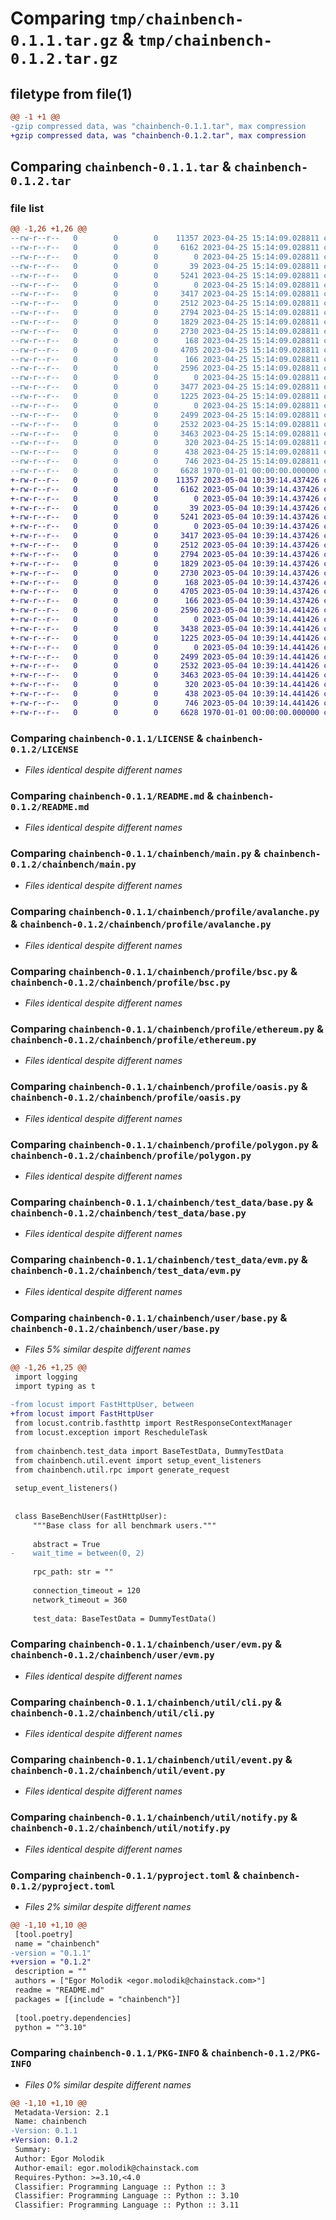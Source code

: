 # Comparing `tmp/chainbench-0.1.1.tar.gz` & `tmp/chainbench-0.1.2.tar.gz`

## filetype from file(1)

```diff
@@ -1 +1 @@
-gzip compressed data, was "chainbench-0.1.1.tar", max compression
+gzip compressed data, was "chainbench-0.1.2.tar", max compression
```

## Comparing `chainbench-0.1.1.tar` & `chainbench-0.1.2.tar`

### file list

```diff
@@ -1,26 +1,26 @@
--rw-r--r--   0        0        0    11357 2023-04-25 15:14:09.028811 chainbench-0.1.1/LICENSE
--rw-r--r--   0        0        0     6162 2023-04-25 15:14:09.028811 chainbench-0.1.1/README.md
--rw-r--r--   0        0        0        0 2023-04-25 15:14:09.028811 chainbench-0.1.1/chainbench/__init__.py
--rw-r--r--   0        0        0       39 2023-04-25 15:14:09.028811 chainbench-0.1.1/chainbench/__main__.py
--rw-r--r--   0        0        0     5241 2023-04-25 15:14:09.028811 chainbench-0.1.1/chainbench/main.py
--rw-r--r--   0        0        0        0 2023-04-25 15:14:09.028811 chainbench-0.1.1/chainbench/profile/__init__.py
--rw-r--r--   0        0        0     3417 2023-04-25 15:14:09.028811 chainbench-0.1.1/chainbench/profile/avalanche.py
--rw-r--r--   0        0        0     2512 2023-04-25 15:14:09.028811 chainbench-0.1.1/chainbench/profile/bsc.py
--rw-r--r--   0        0        0     2794 2023-04-25 15:14:09.028811 chainbench-0.1.1/chainbench/profile/ethereum.py
--rw-r--r--   0        0        0     1829 2023-04-25 15:14:09.028811 chainbench-0.1.1/chainbench/profile/oasis.py
--rw-r--r--   0        0        0     2730 2023-04-25 15:14:09.028811 chainbench-0.1.1/chainbench/profile/polygon.py
--rw-r--r--   0        0        0      168 2023-04-25 15:14:09.028811 chainbench-0.1.1/chainbench/test_data/__init__.py
--rw-r--r--   0        0        0     4705 2023-04-25 15:14:09.028811 chainbench-0.1.1/chainbench/test_data/base.py
--rw-r--r--   0        0        0      166 2023-04-25 15:14:09.028811 chainbench-0.1.1/chainbench/test_data/dummy.py
--rw-r--r--   0        0        0     2596 2023-04-25 15:14:09.028811 chainbench-0.1.1/chainbench/test_data/evm.py
--rw-r--r--   0        0        0        0 2023-04-25 15:14:09.028811 chainbench-0.1.1/chainbench/user/__init__.py
--rw-r--r--   0        0        0     3477 2023-04-25 15:14:09.028811 chainbench-0.1.1/chainbench/user/base.py
--rw-r--r--   0        0        0     1225 2023-04-25 15:14:09.028811 chainbench-0.1.1/chainbench/user/evm.py
--rw-r--r--   0        0        0        0 2023-04-25 15:14:09.028811 chainbench-0.1.1/chainbench/util/__init__.py
--rw-r--r--   0        0        0     2499 2023-04-25 15:14:09.028811 chainbench-0.1.1/chainbench/util/cli.py
--rw-r--r--   0        0        0     2532 2023-04-25 15:14:09.028811 chainbench-0.1.1/chainbench/util/event.py
--rw-r--r--   0        0        0     3463 2023-04-25 15:14:09.028811 chainbench-0.1.1/chainbench/util/notify.py
--rw-r--r--   0        0        0      320 2023-04-25 15:14:09.028811 chainbench-0.1.1/chainbench/util/rpc.py
--rw-r--r--   0        0        0      438 2023-04-25 15:14:09.028811 chainbench-0.1.1/chainbench/util/timer.py
--rw-r--r--   0        0        0      746 2023-04-25 15:14:09.028811 chainbench-0.1.1/pyproject.toml
--rw-r--r--   0        0        0     6628 1970-01-01 00:00:00.000000 chainbench-0.1.1/PKG-INFO
+-rw-r--r--   0        0        0    11357 2023-05-04 10:39:14.437426 chainbench-0.1.2/LICENSE
+-rw-r--r--   0        0        0     6162 2023-05-04 10:39:14.437426 chainbench-0.1.2/README.md
+-rw-r--r--   0        0        0        0 2023-05-04 10:39:14.437426 chainbench-0.1.2/chainbench/__init__.py
+-rw-r--r--   0        0        0       39 2023-05-04 10:39:14.437426 chainbench-0.1.2/chainbench/__main__.py
+-rw-r--r--   0        0        0     5241 2023-05-04 10:39:14.437426 chainbench-0.1.2/chainbench/main.py
+-rw-r--r--   0        0        0        0 2023-05-04 10:39:14.437426 chainbench-0.1.2/chainbench/profile/__init__.py
+-rw-r--r--   0        0        0     3417 2023-05-04 10:39:14.437426 chainbench-0.1.2/chainbench/profile/avalanche.py
+-rw-r--r--   0        0        0     2512 2023-05-04 10:39:14.437426 chainbench-0.1.2/chainbench/profile/bsc.py
+-rw-r--r--   0        0        0     2794 2023-05-04 10:39:14.437426 chainbench-0.1.2/chainbench/profile/ethereum.py
+-rw-r--r--   0        0        0     1829 2023-05-04 10:39:14.437426 chainbench-0.1.2/chainbench/profile/oasis.py
+-rw-r--r--   0        0        0     2730 2023-05-04 10:39:14.437426 chainbench-0.1.2/chainbench/profile/polygon.py
+-rw-r--r--   0        0        0      168 2023-05-04 10:39:14.437426 chainbench-0.1.2/chainbench/test_data/__init__.py
+-rw-r--r--   0        0        0     4705 2023-05-04 10:39:14.437426 chainbench-0.1.2/chainbench/test_data/base.py
+-rw-r--r--   0        0        0      166 2023-05-04 10:39:14.437426 chainbench-0.1.2/chainbench/test_data/dummy.py
+-rw-r--r--   0        0        0     2596 2023-05-04 10:39:14.441426 chainbench-0.1.2/chainbench/test_data/evm.py
+-rw-r--r--   0        0        0        0 2023-05-04 10:39:14.441426 chainbench-0.1.2/chainbench/user/__init__.py
+-rw-r--r--   0        0        0     3438 2023-05-04 10:39:14.441426 chainbench-0.1.2/chainbench/user/base.py
+-rw-r--r--   0        0        0     1225 2023-05-04 10:39:14.441426 chainbench-0.1.2/chainbench/user/evm.py
+-rw-r--r--   0        0        0        0 2023-05-04 10:39:14.441426 chainbench-0.1.2/chainbench/util/__init__.py
+-rw-r--r--   0        0        0     2499 2023-05-04 10:39:14.441426 chainbench-0.1.2/chainbench/util/cli.py
+-rw-r--r--   0        0        0     2532 2023-05-04 10:39:14.441426 chainbench-0.1.2/chainbench/util/event.py
+-rw-r--r--   0        0        0     3463 2023-05-04 10:39:14.441426 chainbench-0.1.2/chainbench/util/notify.py
+-rw-r--r--   0        0        0      320 2023-05-04 10:39:14.441426 chainbench-0.1.2/chainbench/util/rpc.py
+-rw-r--r--   0        0        0      438 2023-05-04 10:39:14.441426 chainbench-0.1.2/chainbench/util/timer.py
+-rw-r--r--   0        0        0      746 2023-05-04 10:39:14.441426 chainbench-0.1.2/pyproject.toml
+-rw-r--r--   0        0        0     6628 1970-01-01 00:00:00.000000 chainbench-0.1.2/PKG-INFO
```

### Comparing `chainbench-0.1.1/LICENSE` & `chainbench-0.1.2/LICENSE`

 * *Files identical despite different names*

### Comparing `chainbench-0.1.1/README.md` & `chainbench-0.1.2/README.md`

 * *Files identical despite different names*

### Comparing `chainbench-0.1.1/chainbench/main.py` & `chainbench-0.1.2/chainbench/main.py`

 * *Files identical despite different names*

### Comparing `chainbench-0.1.1/chainbench/profile/avalanche.py` & `chainbench-0.1.2/chainbench/profile/avalanche.py`

 * *Files identical despite different names*

### Comparing `chainbench-0.1.1/chainbench/profile/bsc.py` & `chainbench-0.1.2/chainbench/profile/bsc.py`

 * *Files identical despite different names*

### Comparing `chainbench-0.1.1/chainbench/profile/ethereum.py` & `chainbench-0.1.2/chainbench/profile/ethereum.py`

 * *Files identical despite different names*

### Comparing `chainbench-0.1.1/chainbench/profile/oasis.py` & `chainbench-0.1.2/chainbench/profile/oasis.py`

 * *Files identical despite different names*

### Comparing `chainbench-0.1.1/chainbench/profile/polygon.py` & `chainbench-0.1.2/chainbench/profile/polygon.py`

 * *Files identical despite different names*

### Comparing `chainbench-0.1.1/chainbench/test_data/base.py` & `chainbench-0.1.2/chainbench/test_data/base.py`

 * *Files identical despite different names*

### Comparing `chainbench-0.1.1/chainbench/test_data/evm.py` & `chainbench-0.1.2/chainbench/test_data/evm.py`

 * *Files identical despite different names*

### Comparing `chainbench-0.1.1/chainbench/user/base.py` & `chainbench-0.1.2/chainbench/user/base.py`

 * *Files 5% similar despite different names*

```diff
@@ -1,26 +1,25 @@
 import logging
 import typing as t
 
-from locust import FastHttpUser, between
+from locust import FastHttpUser
 from locust.contrib.fasthttp import RestResponseContextManager
 from locust.exception import RescheduleTask
 
 from chainbench.test_data import BaseTestData, DummyTestData
 from chainbench.util.event import setup_event_listeners
 from chainbench.util.rpc import generate_request
 
 setup_event_listeners()
 
 
 class BaseBenchUser(FastHttpUser):
     """Base class for all benchmark users."""
 
     abstract = True
-    wait_time = between(0, 2)
 
     rpc_path: str = ""
 
     connection_timeout = 120
     network_timeout = 360
 
     test_data: BaseTestData = DummyTestData()
```

### Comparing `chainbench-0.1.1/chainbench/user/evm.py` & `chainbench-0.1.2/chainbench/user/evm.py`

 * *Files identical despite different names*

### Comparing `chainbench-0.1.1/chainbench/util/cli.py` & `chainbench-0.1.2/chainbench/util/cli.py`

 * *Files identical despite different names*

### Comparing `chainbench-0.1.1/chainbench/util/event.py` & `chainbench-0.1.2/chainbench/util/event.py`

 * *Files identical despite different names*

### Comparing `chainbench-0.1.1/chainbench/util/notify.py` & `chainbench-0.1.2/chainbench/util/notify.py`

 * *Files identical despite different names*

### Comparing `chainbench-0.1.1/pyproject.toml` & `chainbench-0.1.2/pyproject.toml`

 * *Files 2% similar despite different names*

```diff
@@ -1,10 +1,10 @@
 [tool.poetry]
 name = "chainbench"
-version = "0.1.1"
+version = "0.1.2"
 description = ""
 authors = ["Egor Molodik <egor.molodik@chainstack.com>"]
 readme = "README.md"
 packages = [{include = "chainbench"}]
 
 [tool.poetry.dependencies]
 python = "^3.10"
```

### Comparing `chainbench-0.1.1/PKG-INFO` & `chainbench-0.1.2/PKG-INFO`

 * *Files 0% similar despite different names*

```diff
@@ -1,10 +1,10 @@
 Metadata-Version: 2.1
 Name: chainbench
-Version: 0.1.1
+Version: 0.1.2
 Summary: 
 Author: Egor Molodik
 Author-email: egor.molodik@chainstack.com
 Requires-Python: >=3.10,<4.0
 Classifier: Programming Language :: Python :: 3
 Classifier: Programming Language :: Python :: 3.10
 Classifier: Programming Language :: Python :: 3.11
```

